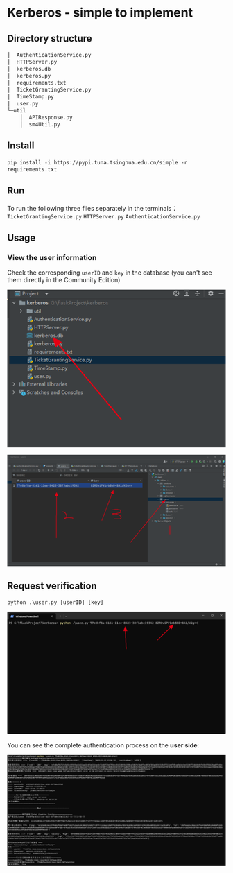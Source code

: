 # Kerberos - simple to implement

## Directory structure

```
│  AuthenticationService.py
│  HTTPServer.py
│  kerberos.db
│  kerberos.py
│  requirements.txt
│  TicketGrantingService.py
│  TimeStamp.py
│  user.py
└─util
    │  APIResponse.py
    │  sm4Util.py
```



## Install

```
pip install -i https://pypi.tuna.tsinghua.edu.cn/simple -r requirements.txt
```



## Run

To run the following three files separately in the terminals：` TicketGrantingService.py` `HTTPServer.py` `AuthenticationService.py`



## Usage

### View the user information

Check the corresponding `userID` and `key` in the database (you can't see them directly in the Community Edition)

![image-20231113125526300](./assert/image-20231113125526300.png)

![image-20231113125601133](./assert/image-20231113125601133.png)



## Request verification

```shell
python .\user.py [userID] [key]
```

![image-20231113125659646](./assert/image-20231113125659646.png)

You can see the complete authentication process on the **user side**:

![image-20231113125835642](./assert/image-20231113125835642.png)